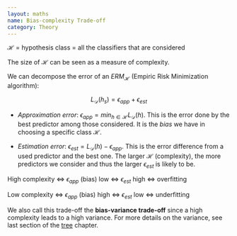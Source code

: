 ```yaml
---
layout: maths
name: Bias-complexity Trade-off
category: Theory
---
```


$\mathcal{H}$ = hypothesis class = all the classifiers that are considered

The size of $\mathcal{H}$ can be seen as a measure of complexity.

We can decompose the error of an $ERM_\mathcal{H}$ (Empiric Risk Minimization algorithm):

$$L_{\mathcal{D}}(h_s) = \epsilon_{app} + \epsilon_{est}$$

- *Approximation error*: $\epsilon_{app} = min_{h \in \mathcal{H}} L_{\mathcal{D}}(h)$. This is the error done by the best predictor among those considered. It is the *bias* we have in choosing a specific class $\mathcal{H}$.

- *Estimation error*: $\epsilon_{est} = L_{\mathcal{D}}(h) - \epsilon_{app}$. This is the error difference from a used predictor and the best one. The larger $\mathcal{H}$ (complexity), the more predictors we consider and thus the larger $\epsilon_{est}$ is likely to be.

High complexity <=> $\epsilon_{app}$ (bias) low <=> $\epsilon_{est}$ high <=> overfitting

Low complexity <=> $\epsilon_{app}$ (bias) high <=> $\epsilon_{est}$ low <=> underfitting

We also call this trade-off the **bias-variance trade-off** since a high complexity leads to a high variance. For more details on the variance, see last section of the <a class="cleanLinkSource" href="https://savoga.github.io/machinelearning/trees/">tree</a> chapter.
